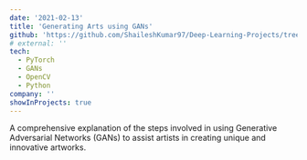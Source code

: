```yaml
---
date: '2021-02-13'
title: 'Generating Arts using GANs'
github: 'https://github.com/ShaileshKumar97/Deep-Learning-Projects/tree/main/Generative-Adversarial-Networks(GAN)/Generating-Arts-using-GANs'
# external: ''
tech:
  - PyTorch
  - GANs
  - OpenCV
  - Python
company: ''
showInProjects: true
---
```


A comprehensive explanation of the steps involved in using Generative Adversarial Networks (GANs) to assist artists in creating unique and innovative artworks.
